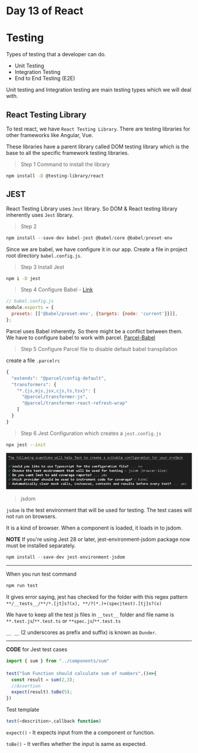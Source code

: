 # Day 13 of React

# Testing

Types of testing that a developer can do.
- Unit Testing
- Integration Testing
- End to End Testing (E2E)

Unit testing and Integration testing are main testing types which we will deal with.

## React Testing Library

To test react, we have `React Testing Library`. There are testing libraries for other frameworks like Angular, Vue.

These libraries have a parent library called DOM testing library which is the base to all the specific framework testing libraries.

>Step 1
Command to install the library
```sh
npm install -D @testing-library/react
```

## JEST
React Testing Library uses `Jest` library. So DOM & React testing library inherently uses `Jest` library.

>Step 2
```js
npm install --save-dev babel-jest @babel/core @babel/preset-env
```

Since we are babel, we have configure it in our app. Create a file in project root directory `babel.config.js`.

>Step 3 Install Jest
```sh
npm i -D jest
```

>Step 4 Configure Babel - [Link](https://jestjs.io/docs/getting-started "Babel Test")
```js
// babel.config.js
module.exports = {
  presets: [['@babel/preset-env', {targets: {node: 'current'}}]],
};
```

Parcel uses Babel inherently. So there might be a conflict between them. We have to configure babel to work with parcel. [Parcel-Babel](https://parceljs.org/languages/javascript/#babel "Babel")

>Step 5 Configure Parcel file to disable default babel transpilation

create a file `.parcelrc`
```js
{
  "extends": "@parcel/config-default",
  "transformers": {
    "*.{js,mjs,jsx,cjs,ts,tsx}": [
      "@parcel/transformer-js",
      "@parcel/transformer-react-refresh-wrap"
    ]
  }
}
```

> Step 6 Jest Configuration which creates a `jest.config.js`
```sh
npx jest --init
```

![CMD line](image.png)

>jsdom

`jsdom` is the test environment that will be used for testing. The test cases will not run on browsers.

It is a kind of browser. When a component is loaded, it loads in to jsdom.

**NOTE** If you're using Jest 28 or later, jest-environment-jsdom package now must be installed separately.

```js
npm install --save-dev jest-environment-jsdom
```

---

When you run test command
```sh
npm run test
```

It gives error saying, jest has checked for the folder with this regex pattern `**/__tests__/**/*.[jt]s?(x), **/?(*.)+(spec|test).[tj]s?(x)`

We have to keep all the test js files in `__test__` folder and file name is `**.test.js`/`**.test.ts` or `**spec.js`/`**.test.ts`

`__ __` (2 underscores as prefix and suffix) is known as `Dunder`.

---

**CODE** for Jest test cases

```js
import { sum } from "../components/sum"

test("Sum Function should calculate sum of numbers",()=>{
  const result = sum(2,3);
  //Assertion
  expect(result).toBe(5);
})
```

Test template
```js
test(<descrition>,callback function)
```

`expect()` - It expects input from the a component or function.

`toBe()` - It verifies whether the input is same as expected.


